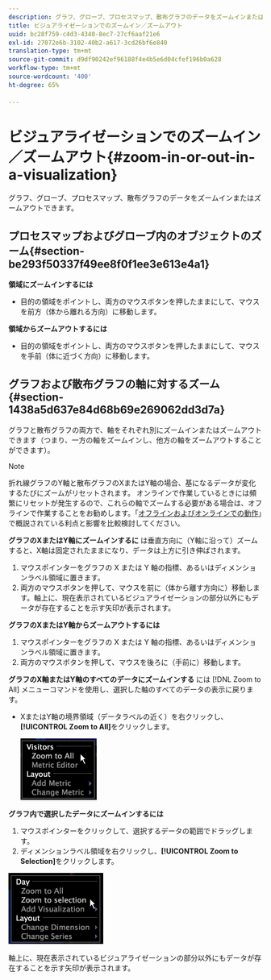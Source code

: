 ```yaml
---
description: グラフ、グローブ、プロセスマップ、散布グラフのデータをズームインまたはズームアウトできます。
title: ビジュアライゼーションでのズームイン／ズームアウト
uuid: bc28f759-c4d3-4340-8ec7-27cf6aaf21e6
exl-id: 27072e6b-3102-40b2-a617-3cd26bf6e840
translation-type: tm+mt
source-git-commit: d9df90242ef96188f4e4b5e6d04cfef196b0a628
workflow-type: tm+mt
source-wordcount: '400'
ht-degree: 65%

---
```


# ビジュアライゼーションでのズームイン／ズームアウト{#zoom-in-or-out-in-a-visualization}

グラフ、グローブ、プロセスマップ、散布グラフのデータをズームインまたはズームアウトできます。

## プロセスマップおよびグローブ内のオブジェクトのズーム{#section-be293f50337f49ee8f0f1ee3e613e4a1}

**領域にズームインするには**

* 目的の領域をポイントし、両方のマウスボタンを押したままにして、マウスを前方（体から離れる方向）に移動します。

**領域からズームアウトするには**

* 目的の領域をポイントし、両方のマウスボタンを押したままにして、マウスを手前（体に近づく方向）に移動します。

## グラフおよび散布グラフの軸に対するズーム{#section-1438a5d637e84d68b69e269062dd3d7a}

グラフと散布グラフの両方で、軸をそれぞれ別にズームインまたはズームアウトできます（つまり、一方の軸をズームインし、他方の軸をズームアウトすることができます）。

>[!NOTE]
>
>折れ線グラフのY軸と散布グラフのXまたはY軸の場合、基になるデータが変化するたびにズームがリセットされます。 オンラインで作業しているときには頻繁にリセットが発生するので、これらの軸でズームする必要がある場合は、オフラインで作業することをお勧めします。「[オフラインおよびオンラインでの動作](../../../home/c-get-started/c-off-on.md#concept-cef8758ede044b18b3558376c5eb9f54)」で概説されている利点と影響を比較検討してください。

**グラフのXまたはY軸にズームインするに** は垂直方向に（Y軸に沿って）ズームすると、X軸は固定されたままになり、データは上方に引き伸ばされます。

1. マウスポインターをグラフの X または Y 軸の指標、あるいはディメンションラベル領域に置きます。
1. 両方のマウスボタンを押して、マウスを前に（体から離す方向に）移動します。軸上に、現在表示されているビジュアライゼーションの部分以外にもデータが存在することを示す矢印が表示されます。

**グラフのXまたはY軸からズームアウトするには**

1. マウスポインターをグラフの X または Y 軸の指標、あるいはディメンションラベル領域に置きます。
1. 両方のマウスボタンを押して、マウスを後ろに（手前に）移動します。

**グラフのX軸またはY軸のすべてのデータにズームインする** には [!DNL Zoom to All] メニューコマンドを使用し、選択した軸のすべてのデータの表示に戻ります。

* XまたはY軸の境界領域（データラベルの近く）を右クリックし、**[!UICONTROL Zoom to All]**&#x200B;をクリックします。

   ![](assets/vis_ZoomToAll.png)

**グラフ内で選択したデータにズームインするには**

1. マウスポインターをクリックして、選択するデータの範囲でドラッグします。
1. ディメンションラベル領域を右クリックし、**[!UICONTROL Zoom to Selection]**&#x200B;をクリックします。

![](assets/vis_ZoomToSelection.png)

軸上に、現在表示されているビジュアライゼーションの部分以外にもデータが存在することを示す矢印が表示されます。
